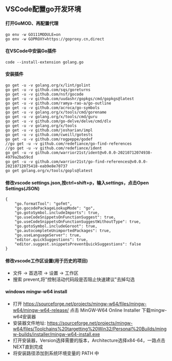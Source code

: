 ## VSCode配置go开发环境

#### 打开GoMOD、再配置代理
    go env -w GO111MODULE=on
    go env -w GOPROXY=https://goproxy.cn,direct
#### 在VSCode中安装Go插件
    code --install-extension golang.go
#### 安装插件
    go get -u -v golang.org/x/lint/golint
    go get -u -v github.com/sqs/goreturns
    go get -u -v github.com/nsf/gocode
    go get -u -v github.com/uudashr/gopkgs/cmd/gopkgs@latest
    go get -u -v github.com/ramya-rao-a/go-outline
    go get -u -v github.com/acroca/go-symbols
    go get -u -v golang.org/x/tools/cmd/gorename
    go get -u -v golang.org/x/tools/cmd/guru
    go get -u -v github.com/go-delve/delve/cmd/dlv    
    go get -u -v golang.org/x/tools
    go get -u -v github.com/josharian/impl
    go get -u -v github.com/cweill/gotests
    go get -u -v github.com/rogpeppe/godef
    //go get -u -v github.com/redefiance/go-find-references
    //go get -u -v github.com/redefiance/ident
    go get -u -v github.com/warrior21st/ident@v0.0.0-20210712074938-4979a2ba59cd
    go get -u -v github.com/warrior21st/go-find-references@v0.0.0-20210712075418-eab9e8e70737
    go get golang.org/x/tools/gopls@latest

#### 修改vscode settings.json,按ctrl+shift+p，输入settings，点击Open Settings(JSON)
    {        
        "go.formatTool": "gofmt",
        "go.gocodePackageLookupMode": "go",
        "go.gotoSymbol.includeImports": true,
        "go.useCodeSnippetsOnFunctionSuggest": true,
        "go.useCodeSnippetsOnFunctionSuggestWithoutType": true,
        "go.gotoSymbol.includeGoroot": true,
        "go.autocompleteUnimportedPackages": true,
        "go.useLanguageServer": true,
        "editor.quickSuggestions": true,
        "editor.suggest.snippetsPreventQuickSuggestions": false
    }

#### 修改vscode工作区设置(用于历史的项目)
- 文件 -> 首选项 -> 设置 -> 工作区
- 搜索 prevent,将"控制活动代码段是否阻止快速建议"去掉勾选


#### windows mingw-w64 install
- 打开 https://sourceforge.net/projects/mingw-w64/files/mingw-w64/mingw-w64-release/ 点击 MinGW-W64 Online Installer 下载mingw-w64安装器
- 安装器文件地址: https://sourceforge.net/projects/mingw-w64/files/Toolchains%20targetting%20Win32/Personal%20Builds/mingw-builds/installer/mingw-w64-install.exe
- 打开安装器，Version选择需要的版本，Architecture选择x84-64，一路点击NEXT直到完成
- 将安装路径添加到系统环境变量的 PATH 中
